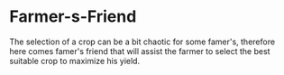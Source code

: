 # Farmer-s-Friend
The selection of a crop can be a bit chaotic for some famer's, therefore here comes famer's friend that will assist the farmer to select the best suitable crop to maximize his yield.
